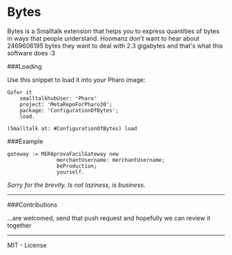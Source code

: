 Bytes
=====

Bytes is a Smalltalk extension that helps you to express quantities of bytes in ways that people understand. Hoomanz don't want to hear about 2469606195 bytes they want to deal with 2.3 gigabytes and that's what this software does :3

###Loading 

Use this snippet to load it into your Pharo image:

    Gofer it 
		smalltalkhubUser: 'Pharo'
		project: 'MetaRepoForPharo30'; 
		package: 'ConfigurationOfBytes';
		load.
	
    (Smalltalk at: #ConfigurationOfBytes) load

###Example

    gateway := MERAprovaFacilGateway new
    				merchantUsername: merchantUsername;
    				beProduction;
    				yourself. 


_Sorry for the brevity. Is not laziness, is business._

---

###Contributions

...are welcomed, send that push request and hopefully we can review it together

_______
MIT - License

